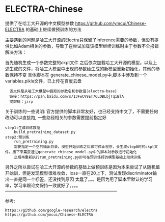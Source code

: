# ELECTRA-Chinese

提供了在哈工大开源的中文模型参数 https://github.com/ymcui/Chinese-ELECTRA  的基础上继续做预训练的方法

主要遇到的问题是哈工大开源的Electra只保留了inference需要的参数，但没有提供比如Adam相关的参数，导致了在尝试加载该模型继续训练时由于参数不全报错
解决方法：

   首先随机生成一个参数完整的ckpt文件
   之后依次加载哈工大开源的模型，以及上述生成的文件，将哈工大模型中出现的参数给生成的新模型重新初始化，其他的参数保持不变
   具体脚本在 generate_chinese_model.py中,脚本中涉及到一个variables.pikle文件，已上传在百度云盘
      
      该文件是从哈工大模型中提取的参数名和参数值(electra-base)
      链接：https://pan.baidu.com/s/13FwCV9ET76LOBLbjTqiBlA 
      提取码：jzrp 

   
   

关于训练的一些说明:
官方提供的脚本非常友好，也已经支持中文了，不需要任何改动可以直接跑, 一些路径相关的参数需要提前指定好

    step1:生成训练数据
        build_pretraining_dataset.py
    step2:预训练
        run_pretraining.py
        需要指定一个空的输出目录，模型开始训练之后即可停止程序，会生成step0时的ckpt文件，接下来需要通过generate_chinese_model.py中的脚本对参数进行初始化
        之后再重新执行run_pretraining.py即可在预训练好的模型基础上继续训练
        
另外之所以尝试在哈工大开源的参数的基础上做预训练是因为本来尝试了从随机值开始训，但是发现模型很难收敛，loss一直在20上下，测试发现discriminator输出一直是同一个标签，还没找到原因
太蠢了。。。是因为用了脚本里默认的学习率，学习率跟论文保持一致就好了。。。。
——————————————————————————

参考:

    https://github.com/google-research/electra
    https://github.com/ymcui/Chinese-ELECTRA
